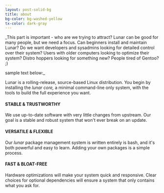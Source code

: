 ```yaml
---
layout: post-solid-bg
title: about
bg-color: bg-washed-yellow
tx-color: dark-gray
---
```


_This part is important - who are we trying to attract? Lunar can be good for many people, but we need a focus. Can beginners install and maintain Lunar? Do we want developers and sysadmins looking for detailed control over their system? Users with older computers looking to optimize their system? Distro hoppers looking for something new? People tired of Gentoo? ;)

sample text below:_

Lunar is a rolling-release, source-based Linux distribution. You begin by installing the _lunar core,_ a minimal command-line only system, with the tools to build the full experience you want.

#### STABLE & TRUSTWORTHY
We use up-to-date software with very little changes from upstream. Our goal is a stable and robust system that won't ever break on an update.

#### VERSATILE & FLEXIBLE
Our _lunar_ package management system is written entirely is bash, and it's both powerful and easy to learn. Adding your own packages is a simple process.

#### FAST & BLOAT-FREE
Hardware optimizations will make your system quick and responsive. Clear choices for optional dependencies will ensure a system that only contains what you ask for.
